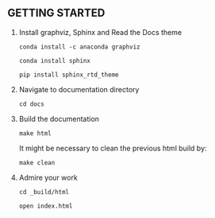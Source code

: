 GETTING STARTED
---------------

1.  Install graphviz, Sphinx and Read the Docs theme
    
    ```
    conda install -c anaconda graphviz
    
    conda install sphinx
    
    pip install sphinx_rtd_theme
    ```
    
2.  Navigate to documentation directory
    
    ```cd docs```
     
    
3.  Build the documentation
    
    ```make html```
    
    It might be necessary to clean the previous html build by:
    
    ```make clean```
    
4.  Admire your work

    ```
    cd _build/html
    
    open index.html
    ```
    
